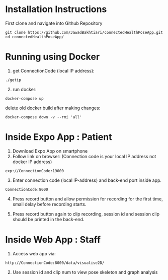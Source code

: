 # Installation Instructions

First clone and navigate into Github Repository

```
git clone https://github.com/JawadBakhtiari/connectedHealthPoseApp.git
cd connectedHealthPoseApp/
```

# Running using Docker

1. get ConnectionCode (local IP address):

```
./getip
```

2. run docker:

```
docker-compose up
```

delete old docker build after making changes:

```
docker-compose down -v --rmi 'all'
```

# Inside Expo App : Patient

1. Download Expo App on smartphone
2. Follow link on browser: (Connection code is your local IP address not docker IP address)

```
exp://ConnectionCode:19000
```

3. Enter connection code (local IP-address) and back-end port inside app.

```
ConnectionCode:8000
```

4. Press record button and allow permission for recording for the first time, small delay before recording starts.

5. Press record button again to clip recording, session id and session clip should be printed in the back-end.

# Inside Web App : Staff

1. Access web app via:

```
http://ConnectionCode:8000/data/visualise2D/
```

2. Use session id and clip num to view pose skeleton and graph analysis
